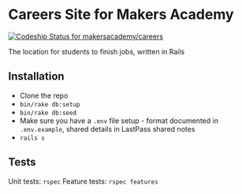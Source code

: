 # Careers Site for Makers Academy

[ ![Codeship Status for makersacademy/careers](https://codeship.com/projects/d0e1d050-3d17-0133-c9b5-22d459b325ce/status?branch=master)](https://codeship.com/projects/102380)

The location for students to finish jobs, written in Rails

## Installation

* Clone the repo
* `bin/rake db:setup`
* `bin/rake db:seed`
* Make sure you have a `.env` file setup - format documented in `.env.example`, shared details in LastPass shared notes
* `rails s`

## Tests

Unit tests: `rspec`
Feature tests: `rspec features`
